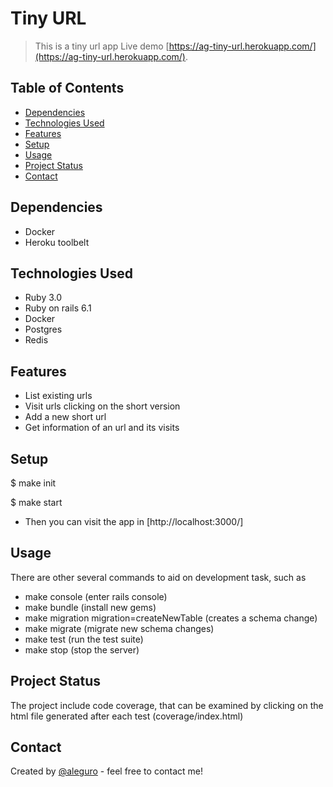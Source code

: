 # Tiny URL
> This is a tiny url app
> Live demo [https://ag-tiny-url.herokuapp.com/](https://ag-tiny-url.herokuapp.com/). 

## Table of Contents
* [Dependencies](#Dependencies)
* [Technologies Used](#technologies-used)
* [Features](#features)
* [Setup](#setup)
* [Usage](#usage)
* [Project Status](#project-status)
* [Contact](#contact)


## Dependencies
- Docker
- Heroku toolbelt


## Technologies Used
- Ruby 3.0
- Ruby on rails 6.1
- Docker
- Postgres
- Redis


## Features
- List existing urls
- Visit urls clicking on the short version
- Add a new short url
- Get information of an url and its visits


## Setup

$ make init

$ make start

- Then you can visit the app in [http://localhost:3000/]

## Usage

There are other several commands to aid on development task, such as

- make console (enter rails console)
- make bundle (install new gems)
- make migration migration=createNewTable (creates a schema change)
- make migrate (migrate new schema changes)
- make test (run the test suite)
- make stop (stop the server)


## Project Status

The project include code coverage, that can be examined by clicking on the html file generated after each test (coverage/index.html)

## Contact
Created by [@aleguro](https://www.linkedin.com/in/alejandrogurovich/) - feel free to contact me!


